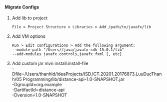 #### Migrate Configs
1. Add lib to project
    ```
    File > Project Structure > Libraries > Add /path/to/javafx/lib
    ```
2. Add VM options 
    ```
    Run > Edit configurations > Add the following argument:
    --module-path "/Users//java/javafx-sdk-15.0.1/lib" 
    --add-modules javafx.controls,javafx.fxml [, etc]
    ``` 

3. Add custom jar
mvn install:install-file \
–Dfile=/Users/thanhld/IdeaProjects/ISD.ICT.20201.20176873.LuuDucThanh/05 Programming/lib/distance-api-1.0-SNAPSHOT.jar \
-DgroupId=org.example \
-DartifactId=distance-api \
-Dversion=1.0-SNAPSHOT